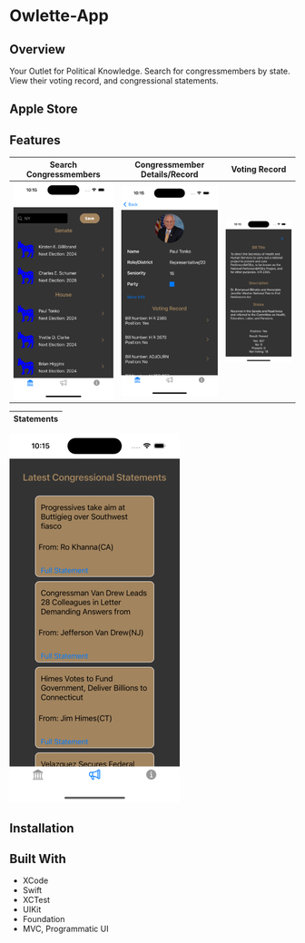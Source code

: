 # Owlette-App

## Overview

Your Outlet for Political Knowledge. Search for congressmembers by state. View their voting record, and congressional statements.

## Apple Store

## Features 

Search Congressmembers | Congressmember Details/Record | Voting Record          
---------------------- | ----------------------------- | -----------------------   
![Search](Owlette-App/Owlette-App/Assets.xcassets/AppFeatureImages/Owlette-Search.png) | ![Details](Owlette-App/Owlette-App/Assets.xcassets/AppFeatureImages/Owlette-MemberAndRecord.png) | ![Voting](Owlette-App/Owlette-App/Assets.xcassets/AppFeatureImages/Owlette-RecordDetails.png)

Statements |
---------- |
![Statements](Owlette-App/Owlette-App/Assets.xcassets/AppFeatureImages/Owlette-Statements.png)

## Installation

## Built With

* XCode
* Swift
* XCTest
* UIKit
* Foundation
* MVC, Programmatic UI
